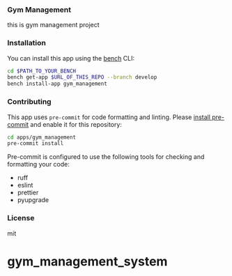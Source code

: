 ### Gym Management

this is gym management project

### Installation

You can install this app using the [bench](https://github.com/frappe/bench) CLI:

```bash
cd $PATH_TO_YOUR_BENCH
bench get-app $URL_OF_THIS_REPO --branch develop
bench install-app gym_management
```

### Contributing

This app uses `pre-commit` for code formatting and linting. Please [install pre-commit](https://pre-commit.com/#installation) and enable it for this repository:

```bash
cd apps/gym_management
pre-commit install
```

Pre-commit is configured to use the following tools for checking and formatting your code:

- ruff
- eslint
- prettier
- pyupgrade

### License

mit
# gym_management_system

